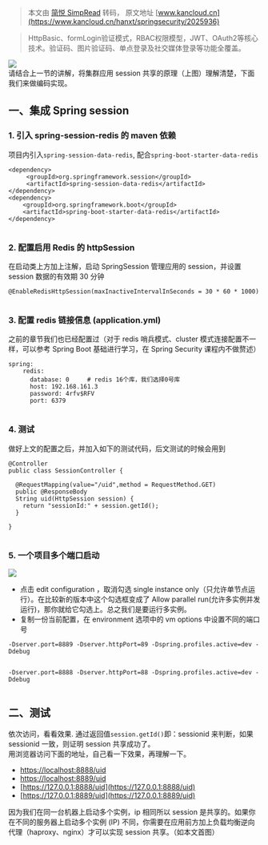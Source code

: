 > 本文由 [简悦 SimpRead](http://ksria.com/simpread/) 转码， 原文地址 [www.kancloud.cn](https://www.kancloud.cn/hanxt/springsecurity/2025936)

> HttpBasic、formLogin验证模式，RBAC权限模型，JWT、OAuth2等核心技术。验证码、图片验证码、单点登录及社交媒体登录等功能全覆盖。

![](https://img.kancloud.cn/c5/95/c5957d41164e027d2404327ce4a5df5d_1051x587.png)  
请结合上一节的讲解，将集群应用 session 共享的原理（上图）理解清楚，下面我们来做编码实现。

一、集成 Spring session
-------------------

### 1. 引入 spring-session-redis 的 maven 依赖

项目内引入`spring-session-data-redis`, 配合`spring-boot-starter-data-redis`

```
<dependency>
     <groupId>org.springframework.session</groupId>
     <artifactId>spring-session-data-redis</artifactId>
</dependency>
<dependency>
    <groupId>org.springframework.boot</groupId>
    <artifactId>spring-boot-starter-data-redis</artifactId>
</dependency>


```

### 2. 配置启用 Redis 的 httpSession

在启动类上方加上注解，启动 SpringSession 管理应用的 session，并设置 session 数据的有效期 30 分钟

```
@EnableRedisHttpSession(maxInactiveIntervalInSeconds = 30 * 60 * 1000)


```

### 3. 配置 redis 链接信息 (application.yml)

之前的章节我们也已经配置过（对于 redis 哨兵模式、cluster 模式连接配置不一样，可以参考 Spring Boot 基础进行学习，在 Spring Security 课程内不做赘述）

```
spring:
    redis:
      database: 0     # redis 16个库，我们选择0号库
      host: 192.168.161.3  
      password: 4rfv$RFV
      port: 6379


```

### 4. 测试

做好上文的配置之后，并加入如下的测试代码，后文测试的时候会用到

```
@Controller
public class SessionController {

  @RequestMapping(value="/uid",method = RequestMethod.GET)
  public @ResponseBody
  String uid(HttpSession session) {
    return "sessionId:" + session.getId();
  }

}


```

### 5. 一个项目多个端口启动

![](https://img.kancloud.cn/36/52/3652e9df361497b8de51eb07e2bc244f_1372x895.png)

*   点击 edit configuration ，取消勾选 single instance only（只允许单节点运行）。在比较新的版本中这个勾选框变成了 Allow parallel run(允许多实例并发运行)，那你就给它勾选上。总之我们是要运行多实例。
*   复制一份当前配置，在 environment 选项中的 vm options 中设置不同的端口号

```
-Dserver.port=8889 -Dserver.httpPort=89 -Dspring.profiles.active=dev -Ddebug


```

```
-Dserver.port=8888 -Dserver.httpPort=88 -Dspring.profiles.active=dev -Ddebug


```

二、测试
----

依次访问，看看效果. 通过返回值`session.getId()`即：sessionid 来判断，如果 sessionid 一致，则证明 session 共享成功了。  
用浏览器访问下面的地址，自己看一下效果，再理解一下。

*   [https://localhost:8888/uid](https://localhost:8888/uid)
*   [https://localhost:8889/uid](https://localhost:8889/uid)
*   [https://127.0.0.1:8888/uid](https://127.0.0.1:8888/uid)
*   [https://127.0.0.1:8889/uid](https://127.0.0.1:8889/uid)

因为我们在同一台机器上启动多个实例，ip 相同所以 session 是共享的。如果你在不同的服务器上启动多个实例 (IP) 不同，你需要在应用前方加上负载均衡逆向代理（haproxy、nginx）才可以实现 session 共享。（如本文首图）